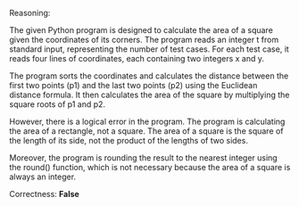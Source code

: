 Reasoning:

The given Python program is designed to calculate the area of a square given the coordinates of its corners. The program reads an integer t from standard input, representing the number of test cases. For each test case, it reads four lines of coordinates, each containing two integers x and y.

The program sorts the coordinates and calculates the distance between the first two points (p1) and the last two points (p2) using the Euclidean distance formula. It then calculates the area of the square by multiplying the square roots of p1 and p2.

However, there is a logical error in the program. The program is calculating the area of a rectangle, not a square. The area of a square is the square of the length of its side, not the product of the lengths of two sides.

Moreover, the program is rounding the result to the nearest integer using the round() function, which is not necessary because the area of a square is always an integer.

Correctness: **False**